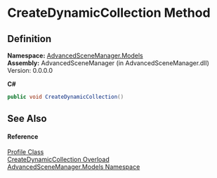 # CreateDynamicCollection Method




## Definition
**Namespace:** <a href="N_AdvancedSceneManager_Models">AdvancedSceneManager.Models</a>  
**Assembly:** AdvancedSceneManager (in AdvancedSceneManager.dll) Version: 0.0.0.0

**C#**
``` C#
public void CreateDynamicCollection()
```



## See Also


#### Reference
<a href="T_AdvancedSceneManager_Models_Profile">Profile Class</a>  
<a href="Overload_AdvancedSceneManager_Models_Profile_CreateDynamicCollection">CreateDynamicCollection Overload</a>  
<a href="N_AdvancedSceneManager_Models">AdvancedSceneManager.Models Namespace</a>  
